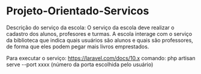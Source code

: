 # Projeto-Orientado-Servicos

Descrição do serviço da escola:
O serviço da escola deve realizar o cadastro dos alunos, profesores e turmas. A escola interage com o serviço da biblioteca que indica quais usuários são alunos e quais são professores, de forma que eles podem pegar mais livros emprestados.

Para executar o serviço:
https://laravel.com/docs/10.x
comando: php artisan serve --port xxxx (número da porta escolhida pelo usuário)
